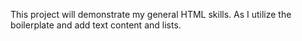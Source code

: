 This project will demonstrate my general HTML skills. As I utilize the boilerplate and add text content and lists. 